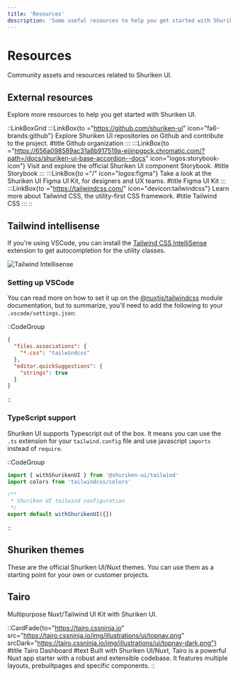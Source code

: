 ```yaml
---
title: 'Resources'
description: 'Some useful resources to help you get started with Shuriken UI'
---
```


# Resources

Community assets and resources related to Shuriken UI.

## External resources

Explore more resources to help you get started with Shuriken UI.

::LinkBoxGrid
:::LinkBox{to ="https://github.com/shuriken-ui" icon="fa6-brands:github"}
Explore Shuriken UI repositories on Github and contribute to the project.
#title
Github organization
:::
:::LinkBox{to ="https://656a098589ac31a8b917519a-ejjinpgpck.chromatic.com/?path=/docs/shuriken-ui-base-accordion--docs" icon="logos:storybook-icon"}
Visit and explore the official Shuriken UI component Storybook.
#title
Storybook
:::
:::LinkBox{to ="/" icon="logos:figma"}
Take a look at the Shuriken UI Figma UI Kit, for designers and UX teams.
#title
Figma UI Kit
:::
:::LinkBox{to ="https://tailwindcss.com/" icon="devicon:tailwindcss"}
Learn more about Tailwind CSS, the utility-first CSS framework.
#title
Tailwind CSS
:::
::

## Tailwind intellisense

If you're using VSCode, you can install the [Tailwind CSS IntelliSense](https://marketplace.visualstudio.com/items?itemName=bradlc.vscode-tailwindcss) extension to get autocompletion for the utility classes.

![Tailwind Intellisense](/img/tailwind/intellisense.png)

### Setting up VSCode

You can read more on how to set it up on the [@nuxtjs/tailwindcss](https://tailwindcss.nuxtjs.org/tailwind/editor-support) module documentation, but to summarize, you'll need to add the following to your `.vscode/settings.json`:

::CodeGroup

```json [.vscode/settings.json]
{
  "files.associations": {
    "*.css": "tailwindcss"
  },
  "editor.quickSuggestions": {
    "strings": true
  }
}
```

::

### TypeScript support

Shuriken UI supports Typescript out of the box. It means you can use the `.ts` extension for your `tailwind.config` file and use javascript `imports` instead of `require`.

::CodeGroup

```js [tailwind.config.ts]
import { withShurikenUI } from '@shuriken-ui/tailwind'
import colors from 'tailwindcss/colors'

/**
 * Shuriken UI tailwind configuration
 */
export default withShurikenUI({})
```

::

## Shuriken themes

These are the official Shuriken UI/Nuxt themes. You can use them as a starting point for your own or customer projects.

## Tairo

Multipurpose Nuxt/Tailwind UI Kit with Shuriken UI.

::CardFade{to="https://tairo.cssninja.io" src="https://tairo.cssninja.io/img/illustrations/ui/topnav.png" srcDark="https://tairo.cssninja.io/img/illustrations/ui/topnav-dark.png"}
#title
Tairo Dashboard
#text
Built with Shuriken UI/Nuxt, Tairo is a powerful Nuxt app starter with a robust and extensible codebase. It features multiple layouts, prebuiltpages and specific components.
::
